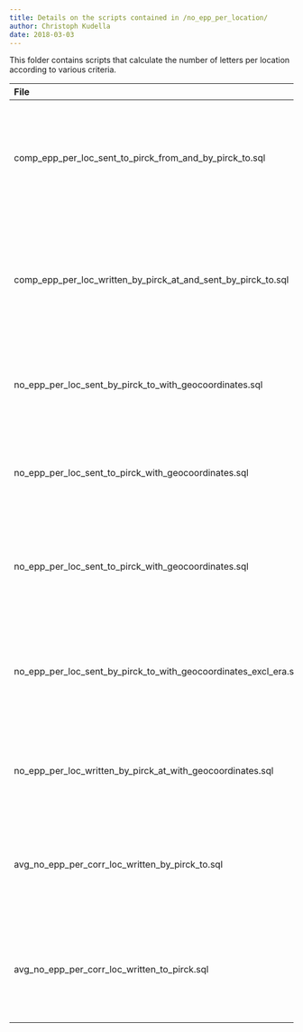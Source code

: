 ```yaml
---
title: Details on the scripts contained in /no_epp_per_location/
author: Christoph Kudella
date: 2018-03-03
---
```

This folder contains scripts that calculate the number of letters per location according to various criteria.

| File | Description |
| :------------- | :------------- |
| comp_epp_per_loc_sent_to_pirck_from_and_by_pirck_to.sql | This query calculates the number of letters sent to Pirckheimer per location and the number of letters sent by Pirckheimer to these locations. |
| comp_epp_per_loc_written_by_pirck_at_and_sent_by_pirck_to.sql | This query calculates the number of letters written by Pirckheimer at individual locations and the number of letters sent by Pirckheimer to these locations. |
| no_epp_per_loc_sent_by_pirck_to_with_geocoordinates.sql | This query calculates the number of letters written by Pirckheimer to the individual locations. |
| no_epp_per_loc_sent_to_pirck_with_geocoordinates.sql | This query calculates the number of letters written to Pirckheimer from the individual locations. |
| no_epp_per_loc_sent_to_pirck_with_geocoordinates.sql | This query calculates the number of letters written to Pirckheimer from the individual locations. |
| no_epp_per_loc_sent_by_pirck_to_with_geocoordinates_excl_era.sql | This query calculates the number of letters written to Pirckheimer from the individual locations (excluding Erasmus). |
| no_epp_per_loc_written_by_pirck_at_with_geocoordinates.sql | This query calculates the number of letters written by Pirckheimer at the individual locations. |
| avg_no_epp_per_corr_loc_written_by_pirck_to.sql | This query calculates the average number of letters written to each correspondents by Pirckheimer per location. |
| avg_no_epp_per_corr_loc_written_to_pirck.sql | This query calculates the average number of letters written by each correspondents to Pirckheimer per location. |
